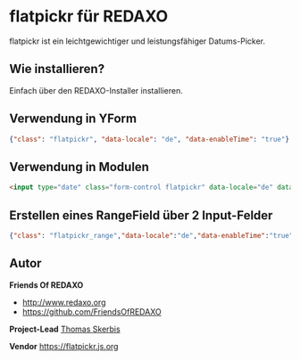 # flatpickr für REDAXO

flatpickr ist ein leichtgewichtiger und leistungsfähiger Datums-Picker.

## Wie installieren?

Einfach über den REDAXO-Installer installieren.

## Verwendung in YForm

```json
{"class": "flatpickr", "data-locale": "de", "data-enableTime": "true"}
```

## Verwendung in Modulen

```html
<input type="date" class="form-control flatpickr" data-locale="de" data-anableTime="true" name="REX_INPUT_VALUE[1]" value="REX_VALUE[1]">
```

## Erstellen eines RangeField über 2 Input-Felder 

```json
{"class": "flatpickr_range","data-locale":"de","data-enableTime":"true", "data-rangefield":"#id"}
```
## Autor

**Friends Of REDAXO**

* http://www.redaxo.org
* https://github.com/FriendsOfREDAXO

**Project-Lead**
[Thomas Skerbis](https://github.com/skerbis)

**Vendor**
https://flatpickr.js.org

